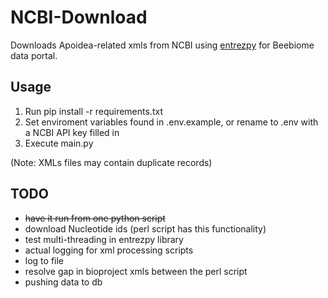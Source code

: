 # NCBI-Download

Downloads Apoidea-related xmls from NCBI using [entrezpy](https://entrezpy.readthedocs.io) for Beebiome data portal.

## Usage

1.  Run pip install -r requirements.txt
2.  Set enviroment variables found in .env.example, or rename to .env with a NCBI API key filled in
3.  Execute main.py

(Note: XMLs files may contain duplicate records)

## TODO
- ~~have it run from one python script~~
- download Nucleotide ids (perl script has this functionality)
- test multi-threading in entrezpy library
- actual logging for xml processing scripts
- log to file
- resolve gap in bioproject xmls between the  perl script
- pushing data to db